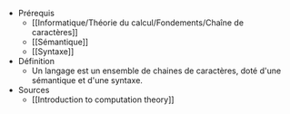 - Prérequis
	- [[Informatique/Théorie du calcul/Fondements/Chaîne de caractères]]
	- [[Sémantique]]
	- [[Syntaxe]]
- Définition
	-	Un langage est un ensemble de chaines de caractères, doté d'une sémantique et d'une syntaxe.
- Sources
	- [[Introduction to computation theory]]
